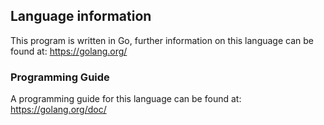<!--
TODO: Provide additional language information detailing the version and IDE used
-->
## Language information 
This program is written in Go, further information on this language can be found at:
<https://golang.org/>

### Programming Guide 
A programming guide for this language can be found at:
<https://golang.org/doc/>
